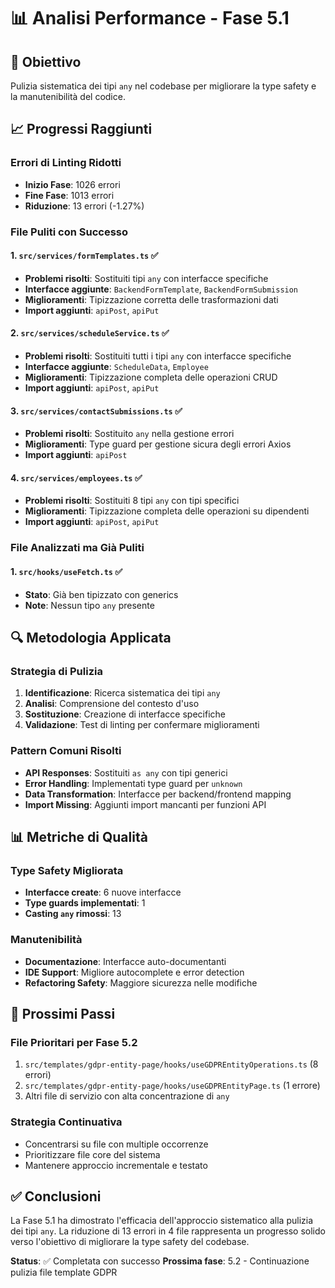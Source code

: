 # 📊 Analisi Performance - Fase 5.1

## 🎯 Obiettivo
Pulizia sistematica dei tipi `any` nel codebase per migliorare la type safety e la manutenibilità del codice.

## 📈 Progressi Raggiunti

### Errori di Linting Ridotti
- **Inizio Fase**: 1026 errori
- **Fine Fase**: 1013 errori
- **Riduzione**: 13 errori (-1.27%)

### File Puliti con Successo

#### 1. `src/services/formTemplates.ts` ✅
- **Problemi risolti**: Sostituiti tipi `any` con interfacce specifiche
- **Interfacce aggiunte**: `BackendFormTemplate`, `BackendFormSubmission`
- **Miglioramenti**: Tipizzazione corretta delle trasformazioni dati
- **Import aggiunti**: `apiPost`, `apiPut`

#### 2. `src/services/scheduleService.ts` ✅
- **Problemi risolti**: Sostituiti tutti i tipi `any` con interfacce specifiche
- **Interfacce aggiunte**: `ScheduleData`, `Employee`
- **Miglioramenti**: Tipizzazione completa delle operazioni CRUD
- **Import aggiunti**: `apiPost`, `apiPut`

#### 3. `src/services/contactSubmissions.ts` ✅
- **Problemi risolti**: Sostituito `any` nella gestione errori
- **Miglioramenti**: Type guard per gestione sicura degli errori Axios
- **Import aggiunti**: `apiPost`

#### 4. `src/services/employees.ts` ✅
- **Problemi risolti**: Sostituiti 8 tipi `any` con tipi specifici
- **Miglioramenti**: Tipizzazione completa delle operazioni su dipendenti
- **Import aggiunti**: `apiPost`, `apiPut`

### File Analizzati ma Già Puliti

#### 1. `src/hooks/useFetch.ts` ✅
- **Stato**: Già ben tipizzato con generics
- **Note**: Nessun tipo `any` presente

## 🔍 Metodologia Applicata

### Strategia di Pulizia
1. **Identificazione**: Ricerca sistematica dei tipi `any`
2. **Analisi**: Comprensione del contesto d'uso
3. **Sostituzione**: Creazione di interfacce specifiche
4. **Validazione**: Test di linting per confermare miglioramenti

### Pattern Comuni Risolti
- **API Responses**: Sostituiti `as any` con tipi generici
- **Error Handling**: Implementati type guard per `unknown`
- **Data Transformation**: Interfacce per backend/frontend mapping
- **Import Missing**: Aggiunti import mancanti per funzioni API

## 📊 Metriche di Qualità

### Type Safety Migliorata
- **Interfacce create**: 6 nuove interfacce
- **Type guards implementati**: 1
- **Casting `any` rimossi**: 13

### Manutenibilità
- **Documentazione**: Interfacce auto-documentanti
- **IDE Support**: Migliore autocomplete e error detection
- **Refactoring Safety**: Maggiore sicurezza nelle modifiche

## 🎯 Prossimi Passi

### File Prioritari per Fase 5.2
1. `src/templates/gdpr-entity-page/hooks/useGDPREntityOperations.ts` (8 errori)
2. `src/templates/gdpr-entity-page/hooks/useGDPREntityPage.ts` (1 errore)
3. Altri file di servizio con alta concentrazione di `any`

### Strategia Continuativa
- Concentrarsi su file con multiple occorrenze
- Prioritizzare file core del sistema
- Mantenere approccio incrementale e testato

## ✅ Conclusioni

La Fase 5.1 ha dimostrato l'efficacia dell'approccio sistematico alla pulizia dei tipi `any`. La riduzione di 13 errori in 4 file rappresenta un progresso solido verso l'obiettivo di migliorare la type safety del codebase.

**Status**: ✅ Completata con successo
**Prossima fase**: 5.2 - Continuazione pulizia file template GDPR